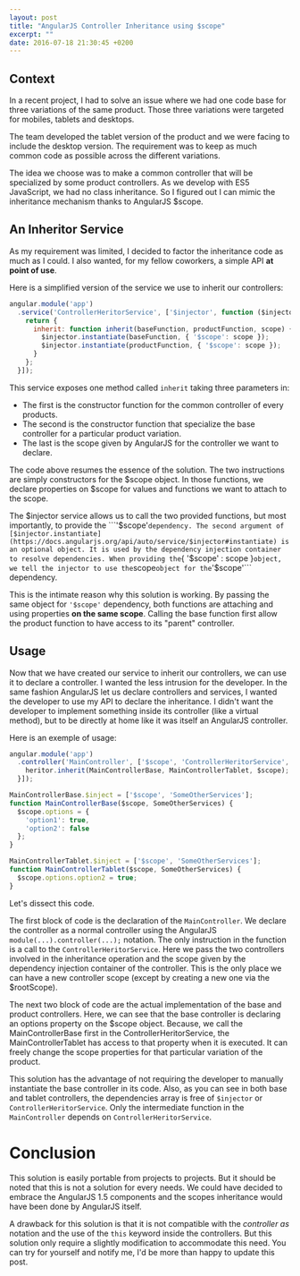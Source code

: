 ```yaml
---
layout: post
title: "AngularJS Controller Inheritance using $scope"
excerpt: ""
date: 2016-07-18 21:30:45 +0200
---
```


## Context

In a recent project, I had to solve an issue where we had one code base for three variations of the same product.
Those three variations were targeted for mobiles, tablets and desktops.

The team developed the tablet version of the product and we were facing to include the desktop version.
The requirement was to keep as much common code as possible across the different variations.

The idea we choose was to make a common controller that will be specialized by some product controllers.
As we develop with ES5 JavaScript, we had no class inheritance.
So I figured out I can mimic the inheritance mechanism thanks to AngularJS $scope.


## An Inheritor Service

As my requirement was limited, I decided to factor the inheritance code as much as I could.
I also wanted, for my fellow coworkers, a simple API **at point of use**.

Here is a simplified version of the service we use to inherit our controllers:

``` js
angular.module('app')
  .service('ControllerHeritorService', ['$injector', function ($injector) {
    return {
      inherit: function inherit(baseFunction, productFunction, scope) {
        $injector.instantiate(baseFunction, { '$scope': scope });
        $injector.instantiate(productFunction, { '$scope': scope });
      }
    };
  }]);
```

This service exposes one method called ```inherit``` taking three parameters in:

- The first is the constructor function for the common controller of every products.
- The second is the constructor function that specialize the base controller for a particular product variation.
- The last is the scope given by AngularJS for the controller we want to declare.

The code above resumes the essence of the solution.
The two instructions are simply constructors for the $scope object.
In those functions, we declare properties on $scope for values and functions we want to attach to the scope.

The $injector service allows us to call the two provided functions, but most importantly, to provide the ```'$scope'``` dependency.
The second argument of [$injector.instantiate](https://docs.angularjs.org/api/auto/service/$injector#instantiate) is an optional object.
It is used by the dependency injection container to resolve dependencies.
When providing the ```{ '$scope' : scope }``` object, we tell the injector to use the ```scope``` object for the ```'$scope'``` dependency.

This is the intimate reason why this solution is working.
By passing the same object for ```'$scope'``` dependency, both functions are attaching and using properties **on the same scope**.
Calling the base function first allow the product function to have access to its "parent" controller.


## Usage

Now that we have created our service to inherit our controllers, we can use it to declare a controller.
I wanted the less intrusion for the developer.
In the same fashion AngularJS let us declare controllers and services,
I wanted the developer to use my API to declare the inheritance.
I didn't want the developer to implement something inside its controller (like a virtual method),
but to be directly at home like it was itself an AngularJS controller.

Here is an exemple of usage:

``` js
angular.module('app')
  .controller('MainController', ['$scope', 'ControllerHeritorService', function ($scope, heritor) {
    heritor.inherit(MainControllerBase, MainControllerTablet, $scope);
  }]);

MainControllerBase.$inject = ['$scope', 'SomeOtherServices'];
function MainControllerBase($scope, SomeOtherServices) {
  $scope.options = {
    'option1': true,
    'option2': false
  };
}

MainControllerTablet.$inject = ['$scope', 'SomeOtherServices'];
function MainControllerTablet($scope, SomeOtherServices) {
  $scope.options.option2 = true;
}
```

Let's dissect this code.

The first block of code is the declaration of the ```MainController```.
We declare the controller as a normal controller using the AngularJS ```module(...).controller(...);``` notation.
The only instruction in the function is a call to the ```ControllerHeritorService```.
Here we pass the two controllers involved in the inheritance operation and the scope given by the dependency injection container of the controller.
This is the only place we can have a new controller scope (except by creating a new one via the $rootScope).

The next two block of code are the actual implementation of the base and product controllers.
Here, we can see that the base controller is declaring an options property on the $scope object.
Because, we call the MainControllerBase first in the ControllerHeritorService, the MainControllerTablet has access to that property when it is executed.
It can freely change the scope properties for that particular variation of the product.

This solution has the advantage of not requiring the developer to manually instantiate the base controller in its code.
Also, as you can see in both base and tablet controllers, the dependencies array is free of ```$injector``` or ```ControllerHeritorService```.
Only the intermediate function in the ```MainController``` depends on ```ControllerHeritorService```.


# Conclusion

This solution is easily portable from projects to projects.
But it should be noted that this is not a solution for every needs.
We could have decided to embrace the AngularJS 1.5 components and the scopes inheritance would have been done by AngularJS itself.

A drawback for this solution is that it is not compatible with the _controller as_ notation and the use of the ```this``` keyword inside the controllers.
But this solution only require a slightly modification to accommodate this need.
You can try for yourself and notify me, I'd be more than happy to update this post.

